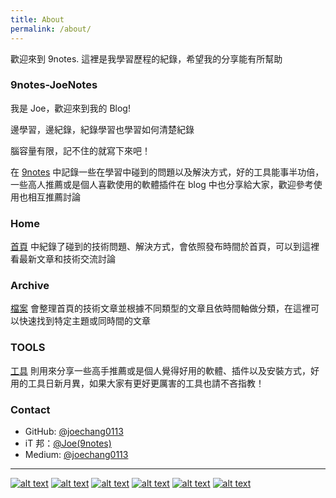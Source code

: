 ```yaml
---
title: About
permalink: /about/
---
```

歡迎來到 9notes. 這裡是我學習歷程的紀錄，希望我的分享能有所幫助

### 9notes-JoeNotes

我是 Joe，歡迎來到我的 Blog!

邊學習，邊紀錄，紀錄學習也學習如何清楚紀錄

腦容量有限，記不住的就寫下來吧！

在 [9notes](https://joechang0113.github.io/) 中記錄一些在學習中碰到的問題以及解決方式，好的工具能事半功倍，一些高人推薦或是個人喜歡使用的軟體插件在 blog 中也分享給大家，歡迎參考使用也相互推薦討論

### Home

[首頁](https://joechang0113.github.io/) 中紀錄了碰到的技術問題、解決方式，會依照發布時間於首頁，可以到這裡看最新文章和技術交流討論

### Archive

[檔案](https://joechang0113.github.io/archive/) 會整理首頁的技術文章並根據不同類型的文章且依時間軸做分類，在這裡可以快速找到特定主題或同時間的文章

### TOOLS

[工具](https://joechang0113.github.io/wiki/) 則用來分享一些高手推薦或是個人覺得好用的軟體、插件以及安裝方式，好用的工具日新月異，如果大家有更好更厲害的工具也請不吝指教！

### Contact

* GitHub: [@joechang0113](https://github.com/joechang0113)
* iT 邦：[@Joe(9notes)](https://ithelp.ithome.com.tw/users/20122594/articles)
* Medium: [@joechang0113](https://medium.com/@joechang0113)

---

<!-- display the social media buttons in your README -->

[![alt text][1.1]][1] <!--(instagram) -->
[![alt text][2.1]][2] <!--(facebook) -->
[![alt text][3.1]][3] <!--(twitter) -->
[![alt text][4.1]][4] <!--(weibo) -->
[![alt text][5.1]][5] <!--(github) -->
[![alt text][6.1]][6] <!--(medium) -->

<!-- links to social media icons -->
<!-- no need to change these -->

<!-- icons with padding -->

[1.1]: https://i.imgur.com/GmxhYO0.png (instagram icon with padding)
[2.1]: https://i.imgur.com/oFsAcMx.png (facebook icon with padding)
[3.1]: https://i.imgur.com/YCdR3o9.png (twitter icon with padding)
[4.1]: https://i.imgur.com/AYLF0go.png (weibo icon with padding)
[5.1]: https://i.imgur.com/5BWvIrF.png (github icon with padding)
[6.1]: https://i.imgur.com/UA7Oh6z.png (medium icon with padding)

<!-- links to your social media accounts -->
<!-- update these accordingly -->

[1]: https://www.instagram.com/joechang0113
[2]: https://www.facebook.com/joechang0113
[3]: https://twitter.com/joechang0113
[4]: https://weibo.com/7331813538/profile
[5]: https://github.com/joechang0113
[6]: https://medium.com/@joechang0113

<!-- Please don't remove this: Grab your social icons from https://github.com/joechang0113/socialpage -->
